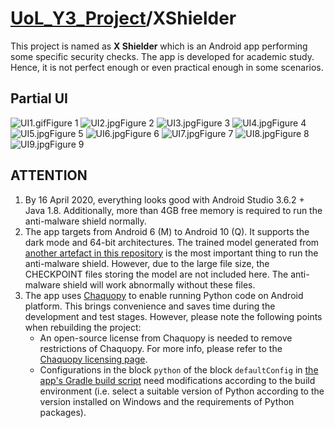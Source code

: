 # [UoL_Y3_Project](https://github.com/ArvinZJC/UoL_Y3_Project)/XShielder

This project is named as **X Shielder** which is an Android app performing some specific security checks. The app is developed for academic study. Hence, it is not perfect enough or even practical enough in some scenarios.

## Partial UI

![UI1.gif](UI1.gif)Figure 1
![UI2.jpg](UI2.jpg)Figure 2
![UI3.jpg](UI3.jpg)Figure 3
![UI4.jpg](UI4.jpg)Figure 4
![UI5.jpg](UI5.jpg)Figure 5
![UI6.jpg](UI6.jpg)Figure 6
![UI7.jpg](UI7.jpg)Figure 7
![UI8.jpg](UI8.jpg)Figure 8
![UI9.jpg](UI9.jpg)Figure 9

## ATTENTION

1. By 16 April 2020, everything looks good with Android Studio 3.6.2 + Java 1.8. Additionally, more than 4GB free memory is required to run the anti-malware shield normally.
2. The app targets from Android 6 (M) to Android 10 (Q). It supports the dark mode and 64-bit architectures. The trained model generated from [another artefact in this repository](https://github.com/ArvinZJC/UoL_Y3_Project/tree/master/AntiMalwareEngine) is the most important thing to run the anti-malware shield. However, due to the large file size, the CHECKPOINT files storing the model are not included here. The anti-malware shield will work abnormally without these files.
3. The app uses [Chaquopy](https://chaquo.com/chaquopy/) to enable running Python code on Android platform. This brings convenience and saves time during the development and test stages. However, please note the following points when rebuilding the project:
    - An open-source license from Chaquopy is needed to remove restrictions of Chaquopy. For more info, please refer to the [Chaquopy licensing page](https://chaquo.com/chaquopy/license/).
    - Configurations in the block `python` of the block `defaultConfig` in [the app's Gradle build script](https://github.com/ArvinZJC/UoL_Y3_Project/blob/master/XShielder/app/build.gradle) need modifications according to the build environment (i.e. select a suitable version of Python according to the version installed on Windows and the requirements of Python packages).